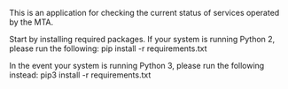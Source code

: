 This is an application for checking the current status of services operated by the MTA.

Start by installing required packages. If your system is running Python 2, please run the following:
pip install -r requirements.txt

In the event your system is running Python 3, please run the following instead:
pip3 install -r requirements.txt
